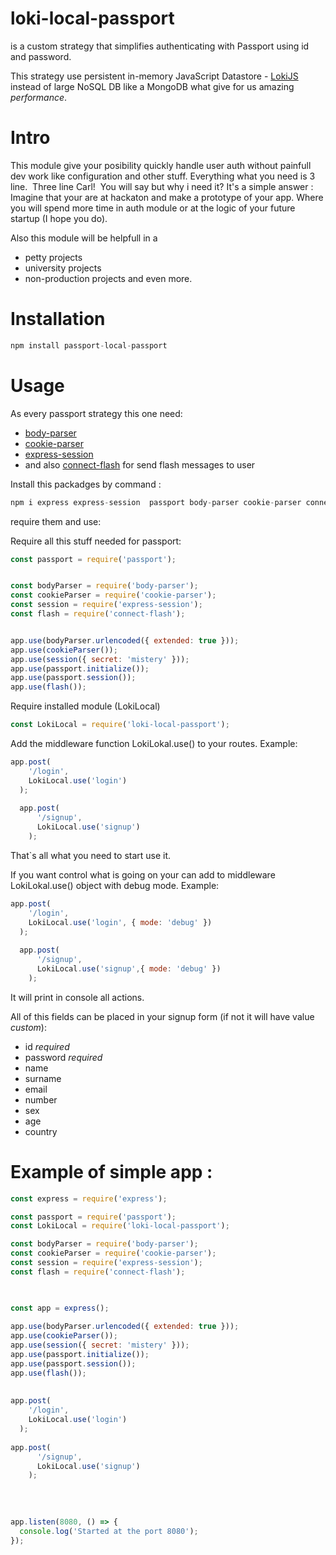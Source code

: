# loki-local-passport


is a custom strategy that simplifies  authenticating with Passport using id and password.

This strategy use persistent in-memory JavaScript Datastore - [LokiJS](https://www.npmjs.com/package/lokijs) instead of large NoSQL DB like a MongoDB what give for us amazing *performance*.

# Intro


This module give your posibility quickly handle user auth without painfull dev work like configuration and other stuff. Everything what you need is 3 line.&nbsp;
Three line Carl!&nbsp;
You will say but why i need it? It's a simple answer : &nbsp;
Imagine that your are at hackaton and make a prototype of your app. Where you will spend more time in auth module or at the logic of your future startup (I hope you do).

Also this module will be helpfull in a
* petty projects
* university projects
* non-production projects and even more.

# Installation

```javascript
npm install passport-local-passport
```

# Usage

As every passport strategy this one need: 
* [body-parser](https://www.npmjs.com/package/body-parser)
* [cookie-parser](https://www.npmjs.com/package/cookie-parser)
* [express-session](https://www.npmjs.com/package/express-session)
* and also [connect-flash](https://www.npmjs.com/package/connect-flash) for send flash messages to user

Install this packadges by command :
```javascript
npm i express express-session  passport body-parser cookie-parser connect-flash
  ```

require them and use:

Require all this stuff needed for passport:
```javascript
const passport = require('passport');


const bodyParser = require('body-parser');
const cookieParser = require('cookie-parser');
const session = require('express-session');
const flash = require('connect-flash');


app.use(bodyParser.urlencoded({ extended: true }));
app.use(cookieParser());
app.use(session({ secret: 'mistery' }));
app.use(passport.initialize());
app.use(passport.session());
app.use(flash());
```

Require installed module (LokiLocal)
```javascript
const LokiLocal = require('loki-local-passport');
```

Add the middleware function LokiLokal.use() to your routes. Example:
```javascript
app.post(
    '/login',
    LokiLocal.use('login')
  );
  
  app.post(
      '/signup',
      LokiLocal.use('signup')
    );
  ```
That`s all what you need to start use it.

If you want control what is going on your can add to middleware LokiLokal.use() object with debug mode. Example: 
```javascript
app.post(
    '/login',
    LokiLocal.use('login', { mode: 'debug' })
  );
  
  app.post(
      '/signup',
      LokiLocal.use('signup',{ mode: 'debug' })
    );
  ```
It will print in console all actions.

All of this fields can be placed in your signup form (if not it will have value *custom*):
* id *required*
* password *required*
* name
* surname
* email
* number
* sex
* age
* country



# Example of simple app :

```javascript
const express = require('express');

const passport = require('passport');
const LokiLocal = require('loki-local-passport');

const bodyParser = require('body-parser');
const cookieParser = require('cookie-parser');
const session = require('express-session');
const flash = require('connect-flash');
 


const app = express();
 
app.use(bodyParser.urlencoded({ extended: true }));
app.use(cookieParser());
app.use(session({ secret: 'mistery' }));
app.use(passport.initialize());
app.use(passport.session());
app.use(flash());
 
 
app.post(
    '/login',
    LokiLocal.use('login')
  );
  
app.post(
      '/signup',
      LokiLocal.use('signup')
    );
  
 
 
 
app.listen(8080, () => {
  console.log('Started at the port 8080');
});
```
